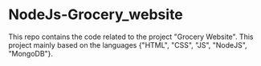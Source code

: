 # NodeJs-Grocery_website

This repo contains the code related to the project "Grocery Website". This project mainly based on the languages {"HTML", "CSS", "JS", "NodeJS", "MongoDB"}. 
